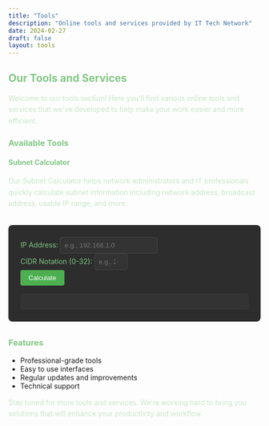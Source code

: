 ```yaml
---
title: "Tools"
description: "Online tools and services provided by IT Tech Network"
date: 2024-02-27
draft: false
layout: tools
---
```


<style>
.post {
    padding: 2rem;
    border-radius: 12px;
    margin-bottom: 2rem;
}

.post-title {
    color: #4CAF50;
    text-align: center;
    margin-bottom: 2rem;
}

h2, h3, h4 {
    color: #81c784;
}

p {
    color: #c8e6c9;
    line-height: 1.6;
}

.subnet-calculator {
    background: #2d2d2d;
    border-radius: 8px;
    padding: 1.5rem;
    margin: 2rem 0;
}

.input-group label {
    color: #81c784;
}

.input-group input {
    background: #333;
    border: 1px solid #444;
    color: #c8e6c9;
    padding: 0.5rem;
    border-radius: 4px;
}

.calculate-btn {
    background: #4CAF50;
    color: white;
    border: none;
    padding: 0.5rem 1rem;
    border-radius: 4px;
    cursor: pointer;
    transition: background 0.3s;
}

.calculate-btn:hover {
    background: #388e3c;
}

#result {
    background: #333;
    padding: 1rem;
    border-radius: 4px;
    margin-top: 1rem;
    color: #c8e6c9;
}
</style>

## Our Tools and Services

Welcome to our tools section! Here you'll find various online tools and services that we've developed to help make your work easier and more efficient.

### Available Tools

#### Subnet Calculator

Our Subnet Calculator helps network administrators and IT professionals quickly calculate subnet information including network address, broadcast address, usable IP range, and more.

<div class="subnet-calculator">
    <div class="input-group">
        <label for="ip">IP Address:</label>
        <input type="text" id="ip" placeholder="e.g., 192.168.1.0">
    </div>
    <div class="input-group">
        <label for="cidr">CIDR Notation (0-32):</label>
        <input type="number" id="cidr" min="0" max="32" placeholder="e.g., 24">
    </div>
    <button class="calculate-btn" onclick="calculateSubnet()">Calculate</button>
    <div id="result"></div>
</div>

### Features

- Professional-grade tools
- Easy to use interfaces
- Regular updates and improvements
- Technical support

Stay tuned for more tools and services. We're working hard to bring you solutions that will enhance your productivity and workflow. 